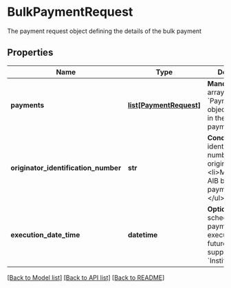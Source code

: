 # BulkPaymentRequest

The payment request object defining the details of the bulk payment
## Properties
Name | Type | Description | Notes
------------ | ------------- | ------------- | -------------
**payments** | [**list[PaymentRequest]**](PaymentRequest.md) | __Mandatory__. The array of &#x60;PaymentRequest&#x60; objects to initiate in the bulk payment. | 
**originator_identification_number** | **str** | __Conditional__. The identification number of the originator.&lt;ul&gt;&lt;li&gt;Mandatory for AIB bulk payments&lt;/li&gt;&lt;/ul&gt; | [optional] 
**execution_date_time** | **datetime** | __Optional__. Used to schedule the bulk payment to be executed at a future date if supported by the &#x60;Institution&#x60;. | [optional] 

[[Back to Model list]](../README.md#documentation-for-models) [[Back to API list]](../README.md#documentation-for-api-endpoints) [[Back to README]](../README.md)


